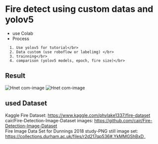 # Fire detect using custom datas and yolov5
- use Colab
- Process</br>
```
  1. Use yolov5 for tutorial</br>
  2. Data custom (use roboflow or labelimg) </br>
  3. trainning</br>
  4. comparison (yolov5 models, epoch, fire size)</br>
```
## Result
![Hnet com-image](https://user-images.githubusercontent.com/54761791/161439236-73a6c044-75f6-462e-8dde-cdaef96fc75c.gif)
![Hnet com-image](https://user-images.githubusercontent.com/54761791/161438769-097e2fea-6f0a-4494-b4dc-e8cba4541bba.gif)


## used Dataset
Kaggle Fire Dataset: https://www.kaggle.com/phylake1337/fire-dataset </br>
cair/Fire-Detection-Image-Dataset images: https://github.com/cair/Fire-Detection-Image-Dataset</br>
Fire Image Data Set for Dunnings 2018 study-PNG still image set: https://collections.durham.ac.uk/files/r2d217qp536#.YkMMGShBxD_ </br>
